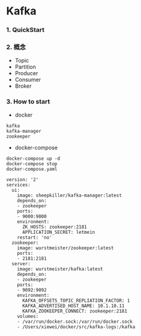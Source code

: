 # Kafka


### 1. QuickStart


### 2. 概念

- Topic
- Partition
- Producer
- Consumer
- Broker


### 3. How to start

- docker

```
kafka
kafka-manager
zookeeper
```

- docker-compose

```
docker-compose up -d
docker-compose stop
docker-compose.yaml

```

```
version: '2'
services:
  ui:
    image: sheepkiller/kafka-manager:latest
    depends_on:
    - zookeeper
    ports:
    - 9000:9000
    environment:
      ZK_HOSTS: zookeeper:2181
      APPLICATION_SECRET: letmein
    restart: 'no'
  zookeeper:
    image: wurstmeister/zookeeper:latest
    ports:
    - 2181:2181
  server:
    image: wurstmeister/kafka:latest
    depends_on:
    - zookeeper
    ports:
    - 9092:9092
    environment:
      KAFKA_OFFSETS_TOPIC_REPLIATION_FACTOR: 1
      KAFKA_ADVERTISED_HOST_NAME: 10.1.10.11
      KAFKA_ZOOKEEPER_CONNECT: zookeeper:2181
    volumes:
    - /var/run/docker.sock:/var/run/docker.sock
    - /Users/xiewei/docker/src/kafka-logs:/kafka
```
